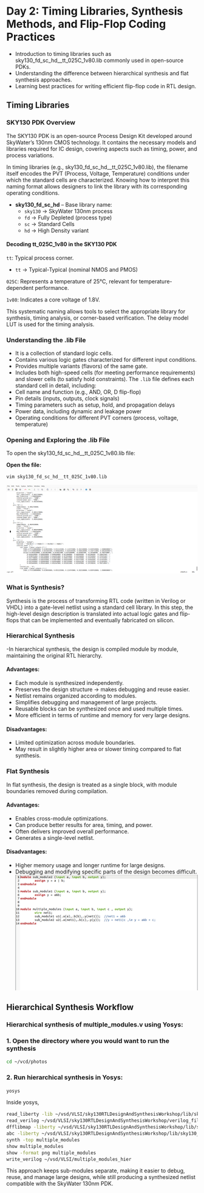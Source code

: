 # Day 2: Timing Libraries, Synthesis Methods, and Flip-Flop Coding Practices
- Introduction to timing libraries such as sky130_fd_sc_hd__tt_025C_1v80.lib commonly used in open-source PDKs.
- Understanding the difference between hierarchical synthesis and flat synthesis approaches.
- Learning best practices for writing efficient flip-flop code in RTL design.
## Timing Libraries
### SKY130 PDK Overview
The SKY130 PDK is an open-source Process Design Kit developed around SkyWater’s 130nm CMOS technology. It contains the necessary models and libraries required for IC design, covering aspects such as timing, power, and process variations.

In timing libraries (e.g., sky130_fd_sc_hd__tt_025C_1v80.lib), the filename itself encodes the PVT (Process, Voltage, Temperature) conditions under which the standard cells are characterized. Knowing how to interpret this naming format allows designers to link the library with its corresponding operating conditions.
- **sky130_fd_sc_hd** – Base library name:  
  - `sky130` → SkyWater 130nm process  
  - `fd` → Fully Depleted (process type)  
  - `sc` → Standard Cells  
  - `hd` → High Density variant 

#### Decoding tt_025C_1v80 in the SKY130 PDK

`tt`: Typical process corner.
 - `tt` → Typical-Typical (nominal NMOS and PMOS)

`025C`: Represents a temperature of 25°C, relevant for temperature-dependent performance.

`1v80`: Indicates a core voltage of 1.8V.

This systematic naming allows tools to select the appropriate library for synthesis, timing analysis, or corner-based verification.
The delay model LUT is used for the timing analysis.
### Understanding the .lib File
- It is a collection of standard logic cells.
- Contains various logic gates characterized for different input conditions.
- Provides multiple variants (flavors) of the same gate.
- Includes both high-speed cells (for meeting performance requirements) and slower cells (to satisfy hold constraints).
  The `.lib` file defines each standard cell in detail, including:
- Cell name and function (e.g., AND, OR, D flip-flop)
- Pin details (inputs, outputs, clock signals)
- Timing parameters such as setup, hold, and propagation delays
- Power data, including dynamic and leakage power
- Operating conditions for different PVT corners (process, voltage, temperature)
### Opening and Exploring the .lib File

To open the sky130_fd_sc_hd__tt_025C_1v80.lib file:

**Open the file:**
```shell
vim sky130_fd_sc_hd__tt_025C_1v80.lib
```
![To open the file](https://github.com/Rahul-Sivesh-11/RISC-V_Tape_Out_Week_1/blob/main/Images/Screenshot%202025-09-26%20150019.png)
### What is Synthesis?
Synthesis is the process of transforming RTL code (written in Verilog or VHDL) into a gate-level netlist using a standard cell library. In this step, the high-level design description is translated into actual logic gates and flip-flops that can be implemented and eventually fabricated on silicon.
### Hierarchical Synthesis
-In hierarchical synthesis, the design is compiled module by module, maintaining the original RTL hierarchy.
#### Advantages:
- Each module is synthesized independently.
- Preserves the design structure → makes debugging and reuse easier.
- Netlist remains organized according to modules.
- Simplifies debugging and management of large projects.
- Reusable blocks can be synthesized once and used multiple times.
- More efficient in terms of runtime and memory for very large designs.
#### Disadvantages:
- Limited optimization across module boundaries.
- May result in slightly higher area or slower timing compared to flat synthesis.
### Flat Synthesis
In flat synthesis, the design is treated as a single block, with module boundaries removed during compilation.
#### Advantages:
- Enables cross-module optimizations.
- Can produce better results for area, timing, and power.
- Often delivers improved overall performance.
- Generates a single-level netlist.
#### Disadvantages:
- Higher memory usage and longer runtime for large designs.
- Debugging and modifying specific parts of the design becomes difficult.
![multiple modules](https://github.com/Rahul-Sivesh-11/RISC-V_Tape_Out_Week_1/blob/main/Images/Screenshot%202025-09-26%20154617.png)
## Hierarchical Synthesis Workflow
### Hierarchical synthesis of multiple_modules.v using Yosys:

### 1. Open the directory where you would want to run the synthesis

```bash
cd ~/vcd/photos
```

### 2. Run hierarchical synthesis in Yosys:
```bash
yosys
```

Inside yosys,

```bash
read_liberty -lib ~/vsd/VLSI/sky130RTLDesignAndSynthesisWorkshop/lib/sky130_fd_sc_hd__tt_025C_1v80.lib
read_verilog ~/vsd/VLSI/sky130RTLDesignAndSynthesisWorkshop/verilog_files/multiple_modules.v 
dfflibmap -liberty ~/vsd/VLSI/sky130RTLDesignAndSynthesisWorkshop/lib/sky130_fd_sc_hd__tt_025C_1v80.lib  
abc -liberty ~/vsd/VLSI/sky130RTLDesignAndSynthesisWorkshop/lib/sky130_fd_sc_hd__tt_025C_1v80.lib  
synth -top multiple_modules
show multiple_modules
show -format png multiple_modules
write_verilog ~/vsd/VLSI/multiple_modules_hier
```

This approach keeps sub-modules separate, making it easier to debug, reuse, and manage large designs, while still producing a synthesized netlist compatible with the SkyWater 130nm PDK.

